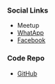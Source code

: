 

### Social Links

* Meetup
* [WhatApp](https://chat.whatsapp.com/IZmxCVWsS13FjFqOlUihcb)
* [Facebook](https://www.facebook.com/owasplahore/)

### Code Repo

* [GitHub](https://github.com/OWASP/www-chapter-lahore)
